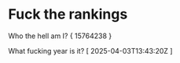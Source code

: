 # Fuck the rankings

Who the hell am I?
{ 15764238 }

What fucking year is it?
[ 2025-04-03T13:43:20Z ]
